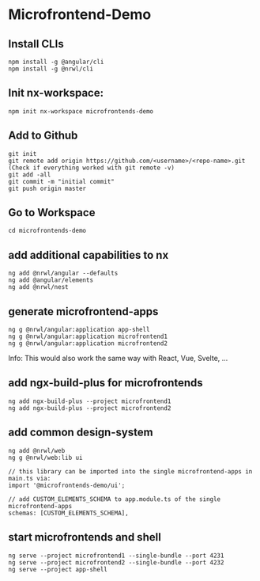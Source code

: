 # Microfrontend-Demo

## Install CLIs

```
npm install -g @angular/cli
npm install -g @nrwl/cli
```

## Init nx-workspace:

```
npm init nx-workspace microfrontends-demo
```

## Add to Github

```
git init
git remote add origin https://github.com/<username>/<repo-name>.git (Check if everything worked with git remote -v)
git add -all
git commit -m "initial commit"
git push origin master
```

## Go to Workspace

```
cd microfrontends-demo
```

## add additional capabilities to nx

```
ng add @nrwl/angular --defaults
ng add @angular/elements
ng add @nrwl/nest
```

## generate microfrontend-apps

```
ng g @nrwl/angular:application app-shell
ng g @nrwl/angular:application microfrontend1
ng g @nrwl/angular:application microfrontend2
```

Info: This would also work the same way with React, Vue, Svelte, ...

## add ngx-build-plus for microfrontends

```
ng add ngx-build-plus --project microfrontend1
ng add ngx-build-plus --project microfrontend2
```

## add common design-system

```
ng add @nrwl/web
ng g @nrwl/web:lib ui

// this library can be imported into the single microfrontend-apps in main.ts via:
import '@microfrontends-demo/ui';

// add CUSTOM_ELEMENTS_SCHEMA to app.module.ts of the single microfrontend-apps
schemas: [CUSTOM_ELEMENTS_SCHEMA],
```

## start microfrontends and shell

```
ng serve --project microfrontend1 --single-bundle --port 4231
ng serve --project microfrontend2 --single-bundle --port 4232
ng serve --project app-shell
```
